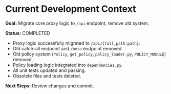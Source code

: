 # Current Development Context

**Goal:** Migrate core proxy logic to `/api` endpoint, remove old system.

**Status:** COMPLETED
- Proxy logic successfully migrated to `/api/{full_path:path}`.
- Old catch-all endpoint and `/beta` endpoint removed.
- Old policy system (`Policy`, `get_policy`, `policy_loader.py`, `POLICY_MODULE`) removed.
- Policy loading logic integrated into `dependencies.py`.
- All unit tests updated and passing.
- Obsolete files and tests deleted.

**Next Steps:** Review changes and commit.
